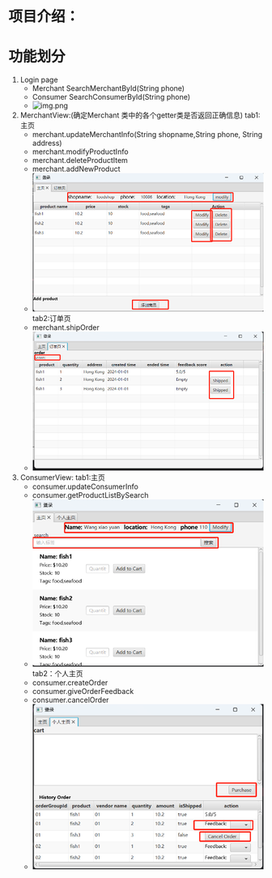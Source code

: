 #  项目介绍：


# 功能划分
1. Login page
   - Merchant SearchMerchantById(String phone)
   - Consumer SearchConsumerById(String phone)
   - ![img.png](login.png)
2. MerchantView:(确定Merchant 类中的各个getter类是否返回正确信息)
   tab1:主页
      - merchant.updateMerchantInfo(String shopname,String phone, String address)
      - merchant.modifyProductInfo
      - merchant.deleteProductItem
      - merchant.addNewProduct
      - ![img_3.png](img_3.png)
   tab2:订单页
      - merchant.shipOrder
      - ![img_4.png](img_4.png)
3. ConsumerView:
   tab1:主页
      - consumer.updateConsumerInfo
      - consumer.getProductListBySearch
      - ![img_1.png](img_1.png)
   tab2：个人主页
      - consumer.createOrder
      - consumer.giveOrderFeedback
      - consumer.cancelOrder
      - ![img_2.png](img_2.png)
      
